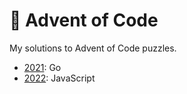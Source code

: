 # 🎄 Advent of Code

My solutions to Advent of Code puzzles.

- [2021](2021): Go
- [2022](2022): JavaScript